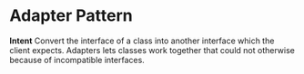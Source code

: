 # Adapter Pattern

  __Intent__
  Convert the interface of a class into another interface which the client expects.
  Adapters lets classes work together that could not otherwise because of incompatible
  interfaces.
